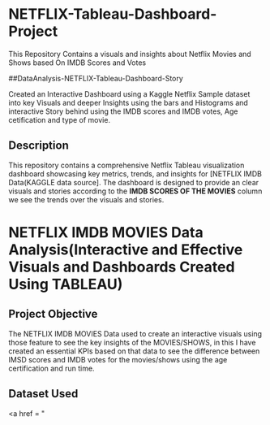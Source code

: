 # NETFLIX-Tableau-Dashboard-Project
This Repository Contains a visuals and insights about Netflix Movies and Shows based On IMDB Scores and Votes


 ##DataAnalysis-NETFLIX-Tableau-Dashboard-Story

Created an Interactive Dashboard using a Kaggle Netflix Sample dataset into key Visuals and deeper Insights using the bars and Histograms and interactive Story behind using the IMDB scores and IMDB votes, Age cetification and type of movie.

## Description

This repository contains a comprehensive Netflix Tableau visualization dashboard showcasing key metrics, trends, and insights for [NETFLIX IMDB Data(KAGGLE data source]. The dashboard is designed to provide an clear visuals and stories according to the **IMDB SCORES OF THE MOVIES** column we see the trends over the visuals and stories.

# NETFLIX IMDB MOVIES Data Analysis(Interactive and Effective Visuals and Dashboards Created Using TABLEAU)

## Project Objective

The NETFLIX IMDB MOVIES Data used to create an interactive visuals using those feature to see the key insights of the MOVIES/SHOWS, in this I have created an essential KPIs based on that data to see the difference between IMSD scores and IMDB  votes for the movies/shows using the age certification and run time.

## Dataset Used

<a href = "
